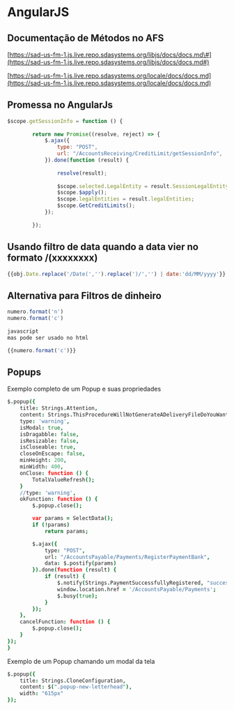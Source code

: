 # AngularJS

## Documentação de Métodos no AFS

[https://sad-us-fm-1.js.live.repo.sdasystems.org/libjs/docs/docs.md\#](https://sad-us-fm-1.js.live.repo.sdasystems.org/libjs/docs/docs.md#)

[https://sad-us-fm-1.js.live.repo.sdasystems.org/locale/docs/docs.md](https://sad-us-fm-1.js.live.repo.sdasystems.org/locale/docs/docs.md)

## Promessa no AngularJs

```javascript
$scope.getSessionInfo = function () {
 
        return new Promise((resolve, reject) => {
            $.ajax({
                type: "POST",
                url: "/AccountsReceiving/CreditLimit/getSessionInfo",
            }).done(function (result) {
 
                resolve(result);
 
                $scope.selected.LegalEntity = result.SessionLegalEntity;
                $scope.$apply();
                $scope.legalEntities = result.legalEntities;
                $scope.GetCreditLimits();
            });
 
        });
```

## Usando filtro de data quando a data vier no formato /\(xxxxxxxx\)

```javascript
{{obj.Date.replace('/Date(','').replace(')/','') | date:'dd/MM/yyyy'}}
```

## Alternativa para Filtros de dinheiro

```javascript
numero.format('n')
numero.format('c')
​
javascript
mas pode ser usado no html

{{numero.format('c')}}
```

## Popups

Exemplo completo de um Popup e suas propriedades

```coffeescript
$.popup({
    title: Strings.Attention,
    content: Strings.ThisProcedureWillNotGenerateADeliveryFileDoYouWantToRegisterThePayment,
    type: 'warning',
    isModal: true,
    isDragabble: false,
    isResizable: false,
    isCloseable: true,
    closeOnEscape: false,
    minHeight: 200,
    minWidth: 400,
    onClose: function () {
        TotalValueRefresh();
    }
    //type: 'warning',
    okFunction: function () {
        $.popup.close();

        var params = SelectData();
        if (!params)
            return params;

        $.ajax({
            type: "POST",
            url: "/AccountsPayable/Payments/RegisterPaymentBank",
            data: $.postify(params)
        }).done(function (result) {
            if (result) {
                $.notify(Strings.PaymentSuccessfullyRegistered, "success");
                window.location.href = '/AccountsPayable/Payments';
                $.busy(true);
            }
        });
    },
    cancelFunction: function () {
        $.popup.close();
    }
});
}
```

Exemplo de um Popup chamando um modal da tela

```coffeescript
$.popup({
    title: Strings.CloneConfiguration,
    content: $(".popup-new-letterhead"),
    width: "615px"
});
```

